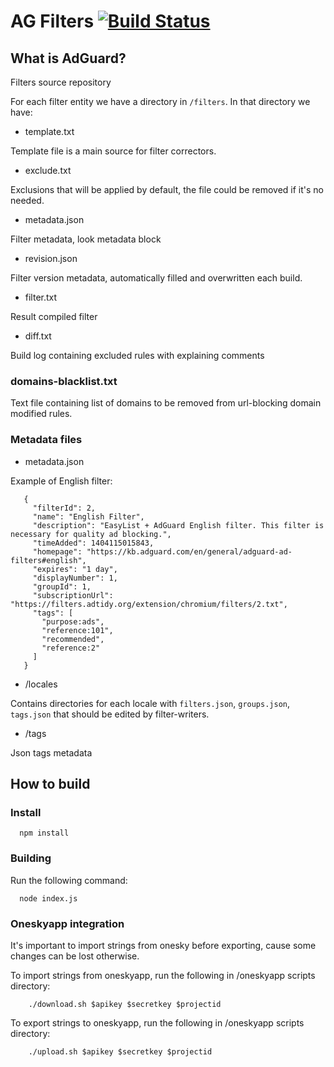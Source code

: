 # AG Filters [![Build Status](https://travis-ci.org/AdguardTeam/FiltersRegistry.svg?branch=master)](https://travis-ci.org/AdguardTeam/FiltersRegistry)

## What is AdGuard?

Filters source repository

For each filter entity we have a directory in `/filters`.
In that directory we have: 
- template.txt

Template file is a main source for filter correctors. 
 
- exclude.txt

Exclusions that will be applied by default, the file could be removed if it's no needed. 

- metadata.json

Filter metadata, look metadata block

- revision.json

Filter version metadata, automatically filled and overwritten each build.

- filter.txt

Result compiled filter 

- diff.txt

Build log containing excluded rules with explaining comments 

### domains-blacklist.txt

Text file containing list of domains to be removed from url-blocking domain modified rules.

### Metadata files

- metadata.json

Example of English filter:
```
   {
     "filterId": 2,
     "name": "English Filter",
     "description": "EasyList + AdGuard English filter. This filter is necessary for quality ad blocking.",
     "timeAdded": 1404115015843,
     "homepage": "https://kb.adguard.com/en/general/adguard-ad-filters#english",
     "expires": "1 day",
     "displayNumber": 1,
     "groupId": 1,
     "subscriptionUrl": "https://filters.adtidy.org/extension/chromium/filters/2.txt",
     "tags": [
       "purpose:ads",
   	   "reference:101",
   	   "recommended",
   	   "reference:2"
     ]
   }
```

- /locales

Contains directories for each locale with `filters.json`, `groups.json`, `tags.json` that should be edited by filter-writers.

- /tags

Json tags metadata

## How to build

### Install

```
  npm install
```

### Building

Run the following command:
```
  node index.js
```


### Oneskyapp integration

It's important to import strings from onesky before exporting, cause some changes can be lost otherwise.

To import strings from oneskyapp, run the following in /oneskyapp scripts directory:
```
    ./download.sh $apikey $secretkey $projectid
```

To export strings to oneskyapp, run the following in /oneskyapp scripts directory:
```
    ./upload.sh $apikey $secretkey $projectid
```
